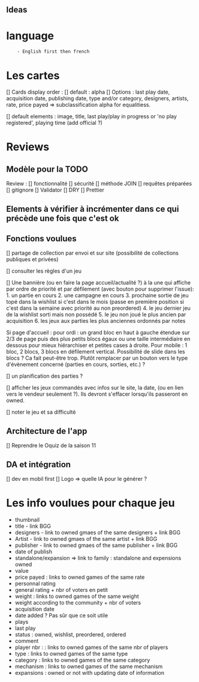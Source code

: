 ## Ideas

# language
        - English first then french

# Les cartes

[] Cards display order : 
        [] default : alpha
        [] Options : last play date, acquisition date, publishing date, type and/or category, designers, artists, rate, price payed => subclassification alpha for equalitiess. 

[] default elements : image, title, last play/play in progress or 'no play registered', playing time (add official ?)


# Reviews 

## Modèle pour la TODO
Review :
    [] fonctionnalité
    [] sécurité
            [] méthode JOIN 
            [] requêtes préparées
            [] gitignore
    [] Validator
    [] DRY
    [] Prettier

## Elements à vérifier à incrémenter dans ce qui précède une fois que c'est ok 


## Fonctions voulues

[] partage de collection par envoi et sur site (possibilité de collections publiques et privées)

[] consulter les règles d'un jeu

[] Une bannière (ou en faire la page accueil/actualité ?) à la une qui affiche par ordre de priorité et par défilement (avec bouton pour supprimer l'issue):
        1. un partie en cours
        2. une campagne en cours
        3. prochaine sortie de jeu topé dans la wishlist si c'est dans le mois (passe en première position si c'est dans la semaine avec priorité au non preordered)
        4. le jeu dernier jeu de la wishlist sorti mais non possédé
        5. le jeu non joué le plus ancien par acquisition 
        6. les jeux aux parties les plus anciennes ordonnés par notes 

Si page d'accueil :  pour ordi : un grand bloc en haut à gauche étendue sur 2/3 de page puis des plus petits blocs égaux ou une taille intermédiaire en dessous pour mieux hiérarchiser et petites cases à droite. Pour mobile : 1 bloc, 2 blocs, 3 blocs en défilement vertical. Possibilité de slide dans les blocs ? Ca fait peut-être trop. Plutôt remplacer par un bouton vers le type d'évènement concerné (parties en cours, sorties, etc.) ?





[] un planification des parties ? 

[] afficher les jeux commandés avec infos sur le site, la date, (ou en lien vers le vendeur seulement ?). Ils devront s'effacer lorsqu'ils passeront en owned. 

[] noter le jeu et sa difficulté

## Architecture de l'app

[] Reprendre le Oquiz de la saison 11



## DA et intégration

[] dev en mobil first
[] Logo => quelle IA pour le générer ? 


# Les info voulues pour chaque jeu

 - thumbnail
 - title - link BGG
 - designers - link to owned gmaes of the same designers + link BGG
 - Artist - link to owned gmaes of the same artist + link BGG
 - publisher - link to owned gmaes of the same publisher + link BGG
 - date of publish
 - standalone/expansion => link to family : standalone and expensions owned
 - value
 - price payed : links to owned games of the same rate
 - personnal rating
 - general rating + nbr of voters en petit
 - weight : links to owned games of the same weight
 - weight according to the community + nbr of voters
 - acquisition date
 - date added ? Pas sûr que ce soit utile
 - plays
 - last play
 - status : owned, wishlist, preordered, ordered
 - comment
 - player nbr : : links to owned games of the same nbr of players
 - type : links to owned games of the same type
 - category : links to owned games of the same category
 - mechanism : links to owned games of the same mechanism
 - expansions : owned or not with updating date of information